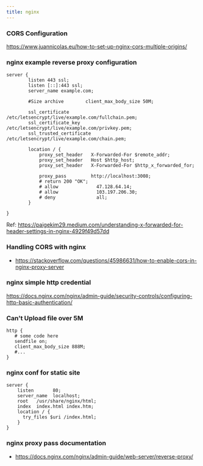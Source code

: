 ```yaml
---
title: nginx
---
```


### CORS Configuration

https://www.juannicolas.eu/how-to-set-up-nginx-cors-multiple-origins/

### nginx example reverse proxy configuration

```
server {
        listen 443 ssl;
        listen [::]:443 ssl;
        server_name example.com;

        #Size archive        client_max_body_size 50M;

        ssl_certificate          /etc/letsencrypt/live/example.com/fullchain.pem;
        ssl_certificate_key      /etc/letsencrypt/live/example.com/privkey.pem;
        ssl_trusted_certificate  /etc/letsencrypt/live/example.com/chain.pem;

        location / {
            proxy_set_header   X-Forwarded-For $remote_addr;
            proxy_set_header   Host $http_host;
	        proxy_set_header   X-Forwarded-For $http_x_forwarded_for;

            proxy_pass         http://localhost:3008;
	        # return 200 "OK";
	        # allow              47.128.64.14;
            # allow              103.197.206.30;
	        # deny               all;
        }

}
```

Ref: https://paigekim29.medium.com/understanding-x-forwarded-for-header-settings-in-nginx-4929f49d57dd

### Handling CORS with nginx 

- https://stackoverflow.com/questions/45986631/how-to-enable-cors-in-nginx-proxy-server

### nginx simple http credential

https://docs.nginx.com/nginx/admin-guide/security-controls/configuring-http-basic-authentication/

### Can't Upload file over 5M

```
http {
   # some code here
   sendfile on;
   client_max_body_size 888M;
   #...
}
```

### nginx conf for static site 

```
server {
    listen       80;
    server_name  localhost;
    root   /usr/share/nginx/html;
    index  index.html index.htm;
    location / {
      try_files $uri /index.html;
    }
}
```

### nginx proxy pass documentation

- https://docs.nginx.com/nginx/admin-guide/web-server/reverse-proxy/

